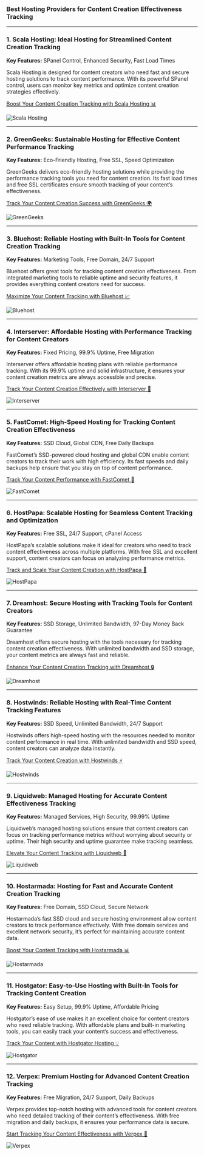 ### Best Hosting Providers for Content Creation Effectiveness Tracking

---

### 1. Scala Hosting: Ideal Hosting for Streamlined Content Creation Tracking
**Key Features:** SPanel Control, Enhanced Security, Fast Load Times

Scala Hosting is designed for content creators who need fast and secure hosting solutions to track content performance. With its powerful SPanel control, users can monitor key metrics and optimize content creation strategies effectively.

[Boost Your Content Creation Tracking with Scala Hosting 📊](https://snipitx.com/scala-jy)

![Scala Hosting](https://i.imgur.com/uJ5JIK3.png "Scala Web Hosting")

---

### 2. GreenGeeks: Sustainable Hosting for Effective Content Performance Tracking
**Key Features:** Eco-Friendly Hosting, Free SSL, Speed Optimization

GreenGeeks delivers eco-friendly hosting solutions while providing the performance tracking tools you need for content creation. Its fast load times and free SSL certificates ensure smooth tracking of your content’s effectiveness.

[Track Your Content Creation Success with GreenGeeks 🌍](https://snipitx.com/greengeeks-jy)

![GreenGeeks](https://i.imgur.com/eEwuntu.jpg "GreenGeeks Hosting")

---

### 3. Bluehost: Reliable Hosting with Built-In Tools for Content Creation Tracking
**Key Features:** Marketing Tools, Free Domain, 24/7 Support

Bluehost offers great tools for tracking content creation effectiveness. From integrated marketing tools to reliable uptime and security features, it provides everything content creators need for success.

[Maximize Your Content Tracking with Bluehost 📈](https://snipitx.com/bluehost-jy)

![Bluehost](https://i.imgur.com/PasFF9E.jpeg "Bluehost Hosting")

---

### 4. Interserver: Affordable Hosting with Performance Tracking for Content Creators
**Key Features:** Fixed Pricing, 99.9% Uptime, Free Migration

Interserver offers affordable hosting plans with reliable performance tracking. With its 99.9% uptime and solid infrastructure, it ensures your content creation metrics are always accessible and precise.

[Track Your Content Creation Effectively with Interserver 💼](https://snipitx.com/interserver-jy)

![Interserver](https://i.imgur.com/OM5dOEW.jpeg "Interserver Hosting")

---

### 5. FastComet: High-Speed Hosting for Tracking Content Creation Effectiveness
**Key Features:** SSD Cloud, Global CDN, Free Daily Backups

FastComet’s SSD-powered cloud hosting and global CDN enable content creators to track their work with high efficiency. Its fast speeds and daily backups help ensure that you stay on top of content performance.

[Track Your Content Performance with FastComet 🚀](https://snipitx.com/fastcomet-jy)

![FastComet](https://i.imgur.com/7qgXuWp.png "FastComet Hosting")

---

### 6. HostPapa: Scalable Hosting for Seamless Content Tracking and Optimization
**Key Features:** Free SSL, 24/7 Support, cPanel Access

HostPapa’s scalable solutions make it ideal for creators who need to track content effectiveness across multiple platforms. With free SSL and excellent support, content creators can focus on analyzing performance metrics.

[Track and Scale Your Content Creation with HostPapa 🌱](https://snipitx.com/hostpapa-jy)

![HostPapa](https://i.imgur.com/ouDTkvl.jpeg "HostPapa Hosting")

---

### 7. Dreamhost: Secure Hosting with Tracking Tools for Content Creators
**Key Features:** SSD Storage, Unlimited Bandwidth, 97-Day Money Back Guarantee

Dreamhost offers secure hosting with the tools necessary for tracking content creation effectiveness. With unlimited bandwidth and SSD storage, your content metrics are always fast and reliable.

[Enhance Your Content Creation Tracking with Dreamhost 🔒](https://snipitx.com/dreamhost-jy)

![Dreamhost](https://i.imgur.com/rXIg8ip.jpeg "Dreamhost Hosting")

---

### 8. Hostwinds: Reliable Hosting with Real-Time Content Tracking Features
**Key Features:** SSD Speed, Unlimited Bandwidth, 24/7 Support

Hostwinds offers high-speed hosting with the resources needed to monitor content performance in real time. With unlimited bandwidth and SSD speed, content creators can analyze data instantly.

[Track Your Content Creation with Hostwinds ⚡](https://snipitx.com/hostwinds-jy)

![Hostwinds](https://i.imgur.com/53aSNXx.jpeg "Hostwinds Hosting")

---

### 9. Liquidweb: Managed Hosting for Accurate Content Effectiveness Tracking
**Key Features:** Managed Services, High Security, 99.99% Uptime

Liquidweb’s managed hosting solutions ensure that content creators can focus on tracking performance metrics without worrying about security or uptime. Their high security and uptime guarantee make tracking seamless.

[Elevate Your Content Tracking with Liquidweb 🔐](https://snipitx.com/liquidweb-jy)

![Liquidweb](https://i.imgur.com/4IvT9SC.jpeg "Liquidweb Hosting")

---

### 10. Hostarmada: Hosting for Fast and Accurate Content Creation Tracking
**Key Features:** Free Domain, SSD Cloud, Secure Network

Hostarmada’s fast SSD cloud and secure hosting environment allow content creators to track performance effectively. With free domain services and excellent network security, it’s perfect for maintaining accurate content data.

[Boost Your Content Tracking with Hostarmada 📊](https://snipitx.com/hostarmada-jy)

![Hostarmada](https://i.imgur.com/KFbdf3o.jpeg "Hostarmada Hosting")

---

### 11. Hostgator: Easy-to-Use Hosting with Built-In Tools for Tracking Content Creation
**Key Features:** Easy Setup, 99.9% Uptime, Affordable Pricing

Hostgator’s ease of use makes it an excellent choice for content creators who need reliable tracking. With affordable plans and built-in marketing tools, you can easily track your content’s success and effectiveness.

[Track Your Content with Hostgator Hosting 💡](https://snipitx.com/hostgator-jy)

![Hostgator](https://i.imgur.com/BcVkH57.jpeg "Hostgator Hosting")

---

### 12. Verpex: Premium Hosting for Advanced Content Creation Tracking
**Key Features:** Free Migration, 24/7 Support, Daily Backups

Verpex provides top-notch hosting with advanced tools for content creators who need detailed tracking of their content’s effectiveness. With free migration and daily backups, it ensures your performance data is secure.

[Start Tracking Your Content Effectiveness with Verpex 🔧](https://snipitx.com/verpex-jy)

![Verpex](https://i.imgur.com/6x5LhiS.jpeg "Verpex Hosting")

